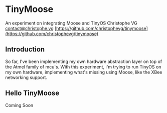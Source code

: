 # TinyMoose

An experiment on integrating Moose and TinyOS
Christophe VG <contact@christophe.vg>
[https://github.com/christophevg/tinymoose](https://github.com/christophevg/tinymoose)

## Introduction

So far, I've been implementing my own hardware abstraction layer on top of the
Atmel family of mcu's. With this experiment, I'm trying to run TinyOS on my own
hardware, implementing what's missing using Moose, like the XBee networking
support.

## Hello TinyMoose

Coming Soon
